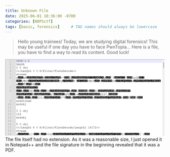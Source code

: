```yaml
---
title: Unknown File
date: 2025-06-01 10:36:00 -0700
categories: [N0PSctf]
tags: [basic, forensics]     # TAG names should always be lowercase
---
```


> Hello young trainees! Today, we are studying digital forensics! This may be useful if one day you have to face PwnTopia... Here is a file, you have to find a way to read its content. Good luck!

![First part of the extensionless file as code](/assets/img/2025-06-01-unknown_file.png)
The file itself had no extension. As it was a reasonable size, I just opened it in Notepad++ and the file signature in the beginning revealed that it was a PDF.
